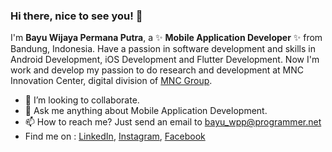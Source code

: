 ### Hi there, nice to see you! 👋

I'm **Bayu Wijaya Permana Putra**, a ✨ **Mobile Application Developer** ✨ from Bandung, Indonesia. 
Have a passion in software development and skills in Android Development, iOS Development and Flutter Development. 
Now I'm work and develop my passion to do research and development at MNC Innovation Center, digital division of <a href="https://www.mncgroup.com/" target="_blank">MNC Group</a>.

- 👯 I’m looking to collaborate.
- 💬 Ask me anything about Mobile Application Development.
- 📫 How to reach me? Just send an email to bayu_wpp@programmer.net
- Find me on : <a href="https://www.linkedin.com/in/bayu-wijaya-permana-putra/" target="_blank">LinkedIn</a>, <a href="https://www.instagram.com/bayuwpp/" target="_blank">Instagram</a>, <a href="https://web.facebook.com/bayu.wijaya.permana.putra/" target="_blank">Facebook</a>
